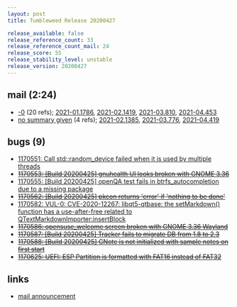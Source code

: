 ```yaml
---
layout: post
title: Tumbleweed Release 20200427

release_available: false
release_reference_count: 33
release_reference_count_mail: 24
release_score: 55
release_stability_level: unstable
release_version: 20200427
---
```


## mail (2:24)

- [-0](https://lists.opensuse.org/opensuse-factory/2020-04/msg00452.html) (20 refs); [2021-01.1786](https://github.com/boombatower/tumbleweed-review/issues/10), [2021-02.1419](https://github.com/boombatower/tumbleweed-review/issues/10), [2021-03.810](https://github.com/boombatower/tumbleweed-review/issues/10), [2021-04.453](https://github.com/boombatower/tumbleweed-review/issues/10)
- [no summary given](https://github.com/boombatower/tumbleweed-review/issues/10) (4 refs); [2021-02.1385](https://github.com/boombatower/tumbleweed-review/issues/10), [2021-03.776](https://github.com/boombatower/tumbleweed-review/issues/10), [2021-04.419](https://github.com/boombatower/tumbleweed-review/issues/10)

## bugs (9)

<!--more-->

- [1170551: Call std::random_device failed when it is used by multiple threads](https://bugzilla.opensuse.org/show_bug.cgi?id=1170551)
- ~~[1170553: \[Build 20200425\] gnuhealth UI looks broken with GNOME 3.36](https://bugzilla.opensuse.org/show_bug.cgi?id=1170553)~~
- [1170555: \[Build 20200425\] openQA test fails in btrfs_autocompletion due to a missing package](https://bugzilla.opensuse.org/show_bug.cgi?id=1170555)
- ~~[1170562: \[Build 20200425\] pkcon returns 'error' if 'nothing to be done'](https://bugzilla.opensuse.org/show_bug.cgi?id=1170562)~~
- [1170582: VUL-0: CVE-2020-12267: libqt5-qtbase: the setMarkdown() function has a use-after-free related to QTextMarkdownImporter:insertBlock](https://bugzilla.opensuse.org/show_bug.cgi?id=1170582)
- ~~[1170586: opensuse_welcome screen broken with GNOME 3.36 Wayland](https://bugzilla.opensuse.org/show_bug.cgi?id=1170586)~~
- ~~[1170587: \[Build 20200425\] Tracker fails to migrate DB from 1.8 to 2.3](https://bugzilla.opensuse.org/show_bug.cgi?id=1170587)~~
- ~~[1170588: \[Build 20200425\] GNote is not initialized with sample notes on first start](https://bugzilla.opensuse.org/show_bug.cgi?id=1170588)~~
- ~~[1170625: UEFI: ESP Partition is formatted with FAT16 instead of FAT32](https://bugzilla.opensuse.org/show_bug.cgi?id=1170625)~~



## links

- [mail announcement](https://github.com/boombatower/tumbleweed-review/issues/10)

